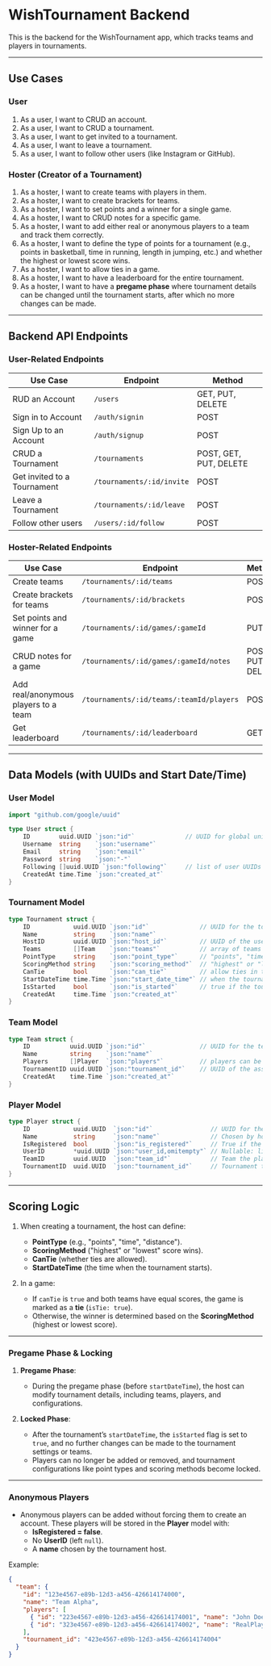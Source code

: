 # WishTournament Backend

This is the backend for the WishTournament app, which tracks teams and players in tournaments.

---

## Use Cases

### User
1. As a user, I want to CRUD an account.
2. As a user, I want to CRUD a tournament.
3. As a user, I want to get invited to a tournament.
4. As a user, I want to leave a tournament.
5. As a user, I want to follow other users (like Instagram or GitHub).

### Hoster (Creator of a Tournament)
1. As a hoster, I want to create teams with players in them.
2. As a hoster, I want to create brackets for teams.
3. As a hoster, I want to set points and a winner for a single game.
4. As a hoster, I want to CRUD notes for a specific game.
5. As a hoster, I want to add either real or anonymous players to a team and track them correctly.
6. As a hoster, I want to define the type of points for a tournament (e.g., points in basketball, time in running, length in jumping, etc.) and whether the highest or lowest score wins.
7. As a hoster, I want to allow ties in a game.
8. As a hoster, I want to have a leaderboard for the entire tournament.
9. As a hoster, I want to have a **pregame phase** where tournament details can be changed until the tournament starts, after which no more changes can be made.

---

## Backend API Endpoints

### User-Related Endpoints

| **Use Case**               | **Endpoint**              | **Method** |
|----------------------------|---------------------------|------------|
| RUD an Account             | `/users`                  | GET, PUT, DELETE |
| Sign in to Account         | `/auth/signin`            | POST |
| Sign Up to an Account      | `/auth/signup`            | POST |
| CRUD a Tournament          | `/tournaments`            | POST, GET, PUT, DELETE |
| Get invited to a Tournament | `/tournaments/:id/invite` | POST |
| Leave a Tournament         | `/tournaments/:id/leave`  | POST |
| Follow other users         | `/users/:id/follow`       | POST |

### Hoster-Related Endpoints

| **Use Case**                                           | **Endpoint**                             | **Method** |
|--------------------------------------------------------|------------------------------------------|------------|
| Create teams                                           | `/tournaments/:id/teams`                 | POST |
| Create brackets for teams                              | `/tournaments/:id/brackets`              | POST |
| Set points and winner for a game                       | `/tournaments/:id/games/:gameId`         | PUT |
| CRUD notes for a game                                  | `/tournaments/:id/games/:gameId/notes`   | POST, PUT, DELETE |
| Add real/anonymous players to a team                   | `/tournaments/:id/teams/:teamId/players` | POST |
| Get leaderboard                                        | `/tournaments/:id/leaderboard`           | GET |

---

## Data Models (with UUIDs and Start Date/Time)

### User Model

```go
import "github.com/google/uuid"

type User struct {
    ID        uuid.UUID `json:"id"`              // UUID for global uniqueness
    Username  string    `json:"username"`
    Email     string    `json:"email"`
    Password  string    `json:"-"`
    Following []uuid.UUID `json:"following"`     // list of user UUIDs
    CreatedAt time.Time `json:"created_at"`
}
```

### Tournament Model

```go
type Tournament struct {
    ID            uuid.UUID `json:"id"`              // UUID for the tournament
    Name          string    `json:"name"`
    HostID        uuid.UUID `json:"host_id"`         // UUID of the user who created the tournament
    Teams         []Team    `json:"teams"`           // array of teams participating
    PointType     string    `json:"point_type"`      // "points", "time", "distance"
    ScoringMethod string    `json:"scoring_method"`  // "highest" or "lowest"
    CanTie        bool      `json:"can_tie"`         // allow ties in the tournament
    StartDateTime time.Time `json:"start_date_time"` // when the tournament starts
    IsStarted     bool      `json:"is_started"`      // true if the tournament has started
    CreatedAt     time.Time `json:"created_at"`
}
```

### Team Model

```go
type Team struct {
    ID           uuid.UUID `json:"id"`               // UUID for the team
    Name         string    `json:"name"`
    Players      []Player  `json:"players"`          // players can be real or anonymous
    TournamentID uuid.UUID `json:"tournament_id"`    // UUID of the associated tournament
    CreatedAt    time.Time `json:"created_at"`
}
```

### Player Model

```go
type Player struct {
    ID            uuid.UUID  `json:"id"`                // UUID for the player
    Name          string     `json:"name"`              // Chosen by host for anonymous players
    IsRegistered  bool       `json:"is_registered"`     // True if the player has an account
    UserID        *uuid.UUID `json:"user_id,omitempty"` // Nullable: linked to a User account if registered
    TeamID        uuid.UUID  `json:"team_id"`           // Team the player belongs to
    TournamentID  uuid.UUID  `json:"tournament_id"`     // Tournament they’re participating in
}
```

---

## Scoring Logic

1. When creating a tournament, the host can define:
    - **PointType** (e.g., "points", "time", "distance").
    - **ScoringMethod** ("highest" or "lowest" score wins).
    - **CanTie** (whether ties are allowed).
    - **StartDateTime** (the time when the tournament starts).

2. In a game:
    - If `canTie` is `true` and both teams have equal scores, the game is marked as a **tie** (`isTie: true`).
    - Otherwise, the winner is determined based on the **ScoringMethod** (highest or lowest score).

---

### Pregame Phase & Locking

1. **Pregame Phase**:
    - During the pregame phase (before `startDateTime`), the host can modify tournament details, including teams, players, and configurations.

2. **Locked Phase**:
    - After the tournament’s `startDateTime`, the `isStarted` flag is set to `true`, and no further changes can be made to the tournament settings or teams.
    - Players can no longer be added or removed, and tournament configurations like point types and scoring methods become locked.

---

### Anonymous Players

- Anonymous players can be added without forcing them to create an account. These players will be stored in the **Player** model with:
    - **IsRegistered = false**.
    - No **UserID** (left `null`).
    - A **name** chosen by the tournament host.

Example:

```json
{
  "team": {
    "id": "123e4567-e89b-12d3-a456-426614174000",
    "name": "Team Alpha",
    "players": [
      { "id": "223e4567-e89b-12d3-a456-426614174001", "name": "John Doe", "is_registered": false, "user_id": null },
      { "id": "323e4567-e89b-12d3-a456-426614174002", "name": "RealPlayer1", "is_registered": true, "user_id": "523e4567-e89b-12d3-a456-426614174003" }
    ],
    "tournament_id": "423e4567-e89b-12d3-a456-426614174004"
  }
}
```